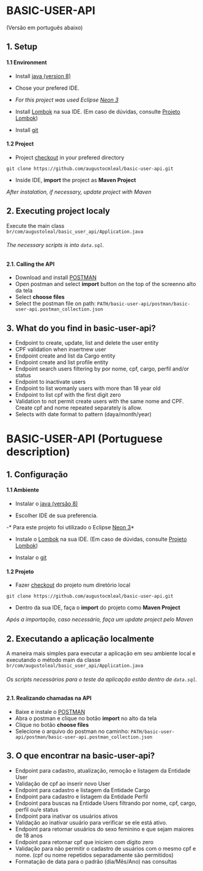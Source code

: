 # BASIC-USER-API 
(Versão em português abaixo)

## 1. Setup

#### 1.1 Environment
- Install [java (version 8)](https://www.oracle.com/technetwork/pt/java/javase/downloads/jdk8-downloads-2133151.html)

- Chose your prefered IDE.

- *For this project was used Eclipse [Neon 3](https://www.eclipse.org/downloads/packages/release/neon/3)*

- Install [Lombok](https://projectlombok.org/downloads/lombok.jar) na sua IDE. (Em caso de dúvidas, consulte [Projeto Lombok](https://projectlombok.org/))

- Install [git](https://git-scm.com/book/pt-br/v1/Primeiros-passos-Instalando-Git)

#### 1.2 Project

- Project [checkout](https://git-scm.com/docs/git-checkout) in your prefered directory

```shell
git clone https://github.com/augustocmleal/basic-user-api.git
```

- Inside IDE, **import** the project as **Maven Project**

*After instalation, if necessary, update project with Maven*

## 2. Executing project localy


Execute the main class `br/com/augustoleal/basic_user_api/Application.java`

###### The necessary scripts is into `data.sql`.

#### 2.1. Calling the API

- Download and install [POSTMAN](https://www.getpostman.com/downloads/)
- Open postman and select **import** button on the top of the screenno alto da tela
- Select **choose files**
- Select the postman file on path: `PATH/basic-user-api/postman/basic-user-api.postman_collection.json`

## 3. What do you find in basic-user-api?
- Endpoint to create, update, list and delete the user entity
- CPF validation when insertnew user
- Endpoint create and list da Cargo entity
- Endpoint create and list profile entity
- Endpoint search users filtering by por nome, cpf, cargo, perfil and/or status
- Endpoint to inactivate users
- Endpoint to list womanly users with more than 18 year old
- Endpoint to list cpf with the first digit zero
- Validation to not permit create users with the same nome and CPF. Create cpf and nome repeated separately is allow.
- Selects with date format to pattern (daya/month/year)


# BASIC-USER-API (Portuguese description)

## 1. Configuração

#### 1.1 Ambiente
- Instalar o [java (versão 8)](https://www.oracle.com/technetwork/pt/java/javase/downloads/jdk8-downloads-2133151.html)

- Escolher IDE de sua preferencia.

-* Para este projeto foi utilizado o Eclipse [Neon 3](https://www.eclipse.org/downloads/packages/release/neon/3)*

- Instale o [Lombok](https://projectlombok.org/downloads/lombok.jar) na sua IDE. (Em caso de dúvidas, consulte [Projeto Lombok](https://projectlombok.org/))

- Instalar o [git](https://git-scm.com/book/pt-br/v1/Primeiros-passos-Instalando-Git)

#### 1.2 Projeto

- Fazer [checkout](https://git-scm.com/docs/git-checkout) do projeto num diretório local

```shell
git clone https://github.com/augustocmleal/basic-user-api.git
```

- Dentro da sua IDE, faça o **import** do projeto como **Maven Project**

*Após a importação, caso necessário, faça um update project pelo Maven*

## 2. Executando a aplicação localmente

A maneira mais simples para executar a aplicação em seu ambiente local e executando o método main da classe `br/com/augustoleal/basic_user_api/Application.java`

###### Os scripts necessários para o teste da aplicação estão dentro de `data.sql`.

#### 2.1. Realizando chamadas na API

- Baixe e instale o [POSTMAN](https://www.getpostman.com/downloads/)
- Abra o postman e clique no botão **import** no alto da tela
- Clique no botão **choose files**
- Selecione o arquivo do postman no caminho: `PATH/basic-user-api/postman/basic-user-api.postman_collection.json`

## 3. O que encontrar na basic-user-api?
- Endpoint para cadastro, atualização, remoção e listagem da Entidade User
- Validação de cpf ao inserir novo User
- Endpoint para cadastro e listagem da Entidade Cargo
- Endpoint para cadastro e listagem da Entidade Perfil
- Endpoint para buscas na Entidade Users filtrando por nome, cpf, cargo, perfil ou/e status
- Endpoint para inativar os usuários ativos
- Validação ao inativar usuário para verificar se ele está ativo.
- Endpoint para retornar usuários do sexo feminino e que sejam maiores de 18 anos
- Endpoint para retornar cpf que iniciem com dígito zero
- Validação para não permitir o cadastro de usuários com o mesmo cpf e nome. (cpf ou nome repetidos separadamente são permitidos)
- Formatação de data para o padrão (dia/Mês/Ano) nas consultas
